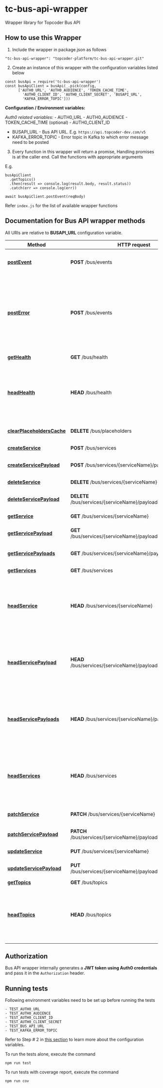 # tc-bus-api-wrapper

Wrapper library for Topcoder Bus API

## How to use this Wrapper

1. Include the wrapper in package.json as follows

```
"tc-bus-api-wrapper": "topcoder-platform/tc-bus-api-wrapper.git"
```

2. Create an instance of this wrapper with the configuration variables listed below


```
const busApi = require('tc-bus-api-wrapper')
const busApiClient = busApi(_.pick(config,
      ['AUTH0_URL', 'AUTH0_AUDIENCE', 'TOKEN_CACHE_TIME',
        'AUTH0_CLIENT_ID', 'AUTH0_CLIENT_SECRET', 'BUSAPI_URL',
        'KAFKA_ERROR_TOPIC']))
```

**Configuration / Environment variables:**

*Auth0 related variables:*
	- AUTH0_URL
	- AUTH0_AUDIENCE
	- TOKEN_CACHE_TIME (optional)
	- AUTH0_CLIENT_ID

- BUSAPI_URL - Bus API URL. E.g. `https://api.topcoder-dev.com/v5`
- KAFKA_ERROR_TOPIC - Error topic in Kafka to which error message need to be posted


3. Every function in this wrapper will return a promise, Handling promises is at the caller end. Call the functions with appropriate arguments

E.g.

```
busApiClient
  .getTopics()
  .then(result => console.log(result.body, result.status))
  .catch(err => console.log(err))

await busApiClient.postEvent(reqBody)
```

Refer `index.js` for the list of available wrapper functions

## Documentation for Bus API wrapper methods

All URIs are relative to **BUSAPI_URL** configuration variable.

Method | HTTP request | Description
------------- | ------------- | -------------
[**postEvent**](docs/EventsApi.md#postEvent) | **POST** /bus/events | Post event to the message bus.
[**postError**](docs/EventsApi.md#postError) | **POST** /bus/events | Post error event to the message bus. This method is same as postEvent except that topic will be set by the wrapper itself.
[**getHealth**](docs/HealthchecksApi.md#getHealth) | **GET** /bus/health | Check API is healthy.
[**headHealth**](docs/HealthchecksApi.md#headHealth) | **HEAD** /bus/health | Get only response status and headers information but no response body for the endpoint. 
[**clearPlaceholdersCache**](docs/PlaceholdersApi.md#clearPlaceholdersCache) | **DELETE** /bus/placeholders | Clear placeholders cache.
[**createService**](docs/ServiceApi.md#createService) | **POST** /bus/services | Create a service.
[**createServicePayload**](docs/ServiceApi.md#createServicePayload) | **POST** /bus/services/{serviceName}/payloads | Create the service payload.
[**deleteService**](docs/ServiceApi.md#deleteService) | **DELETE** /bus/services/{serviceName} | Delete the service.
[**deleteServicePayload**](docs/ServiceApi.md#deleteServicePayload) | **DELETE** /bus/services/{serviceName}/payloads/{payloadName} | Delete the service payload.
[**getService**](docs/ServiceApi.md#getService) | **GET** /bus/services/{serviceName} | Get the service.
[**getServicePayload**](docs/ServiceApi.md#getServicePayload) | **GET** /bus/services/{serviceName}/payloads/{payloadName} | Get the service payload.
[**getServicePayloads**](docs/ServiceApi.md#getServicePayloads) | **GET** /bus/services/{serviceName}/payloads | Search the service payloads.
[**getServices**](docs/ServiceApi.md#getServices) | **GET** /bus/services | Get all services.
[**headService**](docs/ServiceApi.md#headService) | **HEAD** /bus/services/{serviceName} | Get only response status and headers information but no response body for the endpoint.
[**headServicePayload**](docs/ServiceApi.md#headServicePayload) | **HEAD** /bus/services/{serviceName}/payloads/{payloadName} | Get only response status and headers information but no response body for the endpoint.
[**headServicePayloads**](docs/ServiceApi.md#headServicePayloads) | **HEAD** /bus/services/{serviceName}/payloads | Get only response status and headers information but no response body for the endpoint.
[**headServices**](docs/ServiceApi.md#headServices) | **HEAD** /bus/services | Get only response status and headers information but no response body for the endpoint.
[**patchService**](docs/ServiceApi.md#patchService) | **PATCH** /bus/services/{serviceName} | Partially update the service.
[**patchServicePayload**](docs/ServiceApi.md#patchServicePayload) | **PATCH** /bus/services/{serviceName}/payloads/{payloadName} | Partially update the payload.
[**updateService**](docs/ServiceApi.md#updateService) | **PUT** /bus/services/{serviceName} | Update the service.
[**updateServicePayload**](docs/ServiceApi.md#updateServicePayload) | **PUT** /bus/services/{serviceName}/payloads/{payloadName} | Update the service payload.
[**getTopics**](docs/TopicsApi.md#getTopics) | **GET** /bus/topics | Get topics.
[**headTopics**](docs/TopicsApi.md#headTopics) | **HEAD** /bus/topics | Get only response status and headers information but no response body for the endpoint.

## Authorization

Bus API wrapper internally generates a **JWT token using Auth0 credentials** and pass it in the `Authorization` header.

## Running tests

Following environment variables need to be set up before running the tests

```
- TEST_AUTH0_URL
- TEST_AUTH0_AUDIENCE
- TEST_AUTH0_CLIENT_ID
- TEST_AUTH0_CLIENT_SECRET
- TEST_BUS_API_URL
- TEST_KAFKA_ERROR_TOPIC
```

Refer to Step # 2 in [this section](#how-to-use-this-wrapper) to learn more about the configuration variables.

To run the tests alone, execute the command

```
npm run test
```

To run tests with coverage report, execute the command

```
npm run cov
```